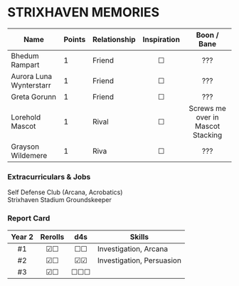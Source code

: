 # STRIXHAVEN MEMORIES

| Name                    | Points | Relationship | Inspiration | Boon / Bane | 
| ----------------------- | ------ | ------------ |:---:|:---:|
| Bhedum Rampart          |   1    |    Friend    |  ☐  | ??? |
| Aurora Luna Wynterstarr |   1    |    Friend    |  ☐  | ??? |
| Greta Gorunn            |   1    |    Friend    |  ☐  | ???
| Lorehold Mascot         |   1    |    Rival     |  ☐  | Screws me over in Mascot Stacking |
| Grayson Wildemere       |   1    |    Riva      |  ☐  | ??? |

### Extracurriculars & Jobs
Self Defense Club (Arcana, Acrobatics) \
Strixhaven Stadium Groundskeeper

### Report Card
| Year 2 | Rerolls | d4s | Skills |
| :----: | :-----: | :-: | ------ | 
| #1 | ☑☐ | ☐☐ | Investigation, Arcana 
| #2 | ☑☐ | ☑☑ | Investigation, Persuasion
| #3 | ☑☐ | ☐☐☐ |
